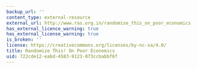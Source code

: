 ```yaml
---
backup_url: ''
content_type: external-resource
external_url: http://www.ras.org.in/randomise_this_on_poor_economics
has_external_licence_warning: true
has_external_license_warning: true
is_broken: ''
license: https://creativecommons.org/licenses/by-nc-sa/4.0/
title: Randomize This! On Poor Economics
uid: 722cde12-eabd-4583-9123-073ccbabbf6f
---
```

